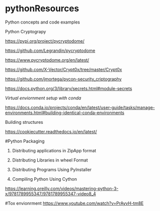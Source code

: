 # pythonResources
Python concepts and code examples


Python Cryptograpy

https://pypi.org/project/pycryptodome/

https://github.com/Legrandin/pycryptodome

https://www.pycryptodome.org/en/latest/

https://github.com/X-Vector/Crypt0x/tree/master/Crypt0x

https://github.com/jmortega/pycon-security_criptography

https://docs.python.org/3/library/secrets.html#module-secrets



*Virtual enviornment setup with conda*

https://docs.conda.io/projects/conda/en/latest/user-guide/tasks/manage-environments.html#building-identical-conda-environments



Building structures 

https://cookiecutter.readthedocs.io/en/latest/


#Python Packaging

1.  Distributing applications in ZipApp format


2. Distributing Libraries in wheel Format

3. Distributing Programs Using PyInstaller

4. Compiling Python Using Cython

https://learning.oreilly.com/videos/mastering-python-3-x/9781789955347/9781789955347-video8_4

#Tox envionrment
    https://www.youtube.com/watch?v=PrAyvH-tm8E
